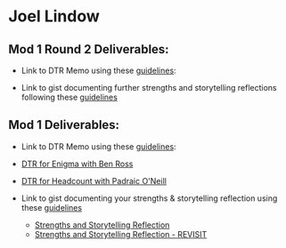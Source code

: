 # Joel Lindow

## Mod 1 Round 2 Deliverables:

* Link to DTR Memo using these [guidelines](https://github.com/turingschool/career-development-curriculum/blob/master/module_one/dtr_guidelines_memo.md):

* Link to gist documenting further strengths and storytelling reflections following these [guidelines](https://github.com/turingschool/career-development-curriculum/blob/master/module_one/strengths_storytelling_follow-up.md)

## Mod 1 Deliverables:
*  Link to DTR Memo using these [guidelines](https://github.com/turingschool/career-development-curriculum/blob/master/module_one/dtr_guidelines_memo.md):
  * [DTR for Enigma with Ben Ross](https://gist.github.com/JoelLindow/4493eac4e98ac6d7b0811e15de180049)
  * [DTR for Headcount with Padraic O'Neill](https://gist.github.com/JoelLindow/74019443d94a93d538d3e97cfc8f61ec)

* Link to gist documenting your strengths & storytelling reflection using these [guidelines](https://github.com/turingschool/career-development-curriculum/blob/master/module_one/strengths_storytelling_reflection.md)
  * [Strengths and Storytelling Reflection](https://gist.github.com/JoelLindow/4f6f2626a0bfe2ca58296e40ccaffeff)
  * [Strengths and Storytelling Reflection - REVISIT](https://gist.github.com/JoelLindow/e2df325d003e4787f49e2e2b6fd17905)
